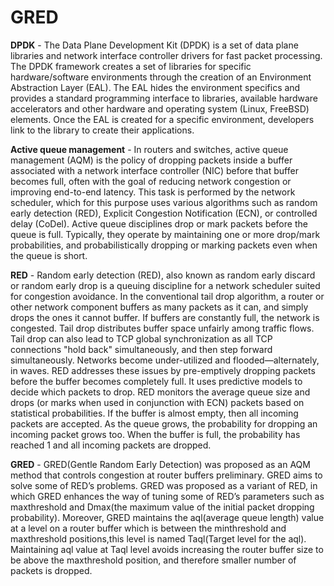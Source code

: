 # GRED
**DPDK** -
  The Data Plane Development Kit (DPDK) is a set of data plane libraries and network interface controller drivers for fast packet processing.
  The DPDK framework creates a set of libraries for specific hardware/software environments through the creation of an Environment Abstraction Layer (EAL).
  The EAL hides the environment specifics and provides a standard programming interface to libraries, available hardware accelerators and other hardware and operating system (Linux, FreeBSD) elements.
  Once the EAL is created for a specific environment, developers link to the library to create their applications.

**Active queue management** - 
  In routers and switches, active queue management (AQM) is the policy of dropping packets inside a buffer associated with a network interface controller (NIC) before that buffer becomes full, often with the goal of reducing network congestion or improving end-to-end latency.
  This task is performed by the network scheduler, which for this purpose uses various algorithms such as random early detection (RED), Explicit Congestion Notification (ECN), or controlled delay (CoDel).
  Active queue disciplines drop or mark packets before the queue is full. Typically, they operate by maintaining one or more drop/mark probabilities, and probabilistically dropping or marking packets even when the queue is short.
  
**RED** - 
  Random early detection (RED), also known as random early discard or random early drop is a queuing discipline for a network scheduler suited for congestion avoidance.
  In the conventional tail drop algorithm, a router or other network component buffers as many packets as it can, and simply drops the ones it cannot buffer. If buffers are constantly full, the network is congested. Tail drop distributes buffer space unfairly among traffic flows.
  Tail drop can also lead to TCP global synchronization as all TCP connections "hold back" simultaneously, and then step forward simultaneously. Networks become under-utilized and flooded—alternately, in waves. 
  RED addresses these issues by pre-emptively dropping packets before the buffer becomes completely full. It uses predictive models to decide which packets to drop. 
  RED monitors the average queue size and drops (or marks when used in conjunction with ECN) packets based on statistical probabilities. If the buffer is almost empty, then all incoming packets are accepted. 
  As the queue grows, the probability for dropping an incoming packet grows too. When the buffer is full, the probability has reached 1 and all incoming packets are dropped.
  
**GRED** - 
  GRED(Gentle Random Early Detection)  was  proposed  as  an  AQM  method that  controls  congestion  at  router  buffers preliminary. GRED aims to solve some of RED’s problems. 
  GRED was proposed as a variant of RED, in which  GRED  enhances  the  way  of  tuning some  of  RED’s  parameters  such  as maxthreshold and Dmax(the maximum value of the initial packet dropping probability).
  Moreover, GRED maintains the aql(average queue length) value at a level on a   router   buffer   which   is   between   the minthreshold and maxthreshold positions,this level is named Taql(Target level for the aql).
  Maintaining aql value  at Taql level avoids increasing the router buffer size to be above the maxthreshold position, and therefore smaller number of packets is dropped. 

